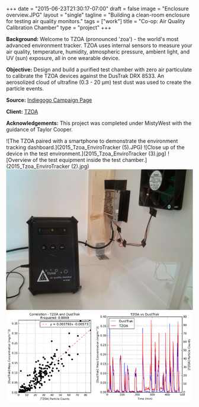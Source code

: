 +++
date = "2015-06-23T21:30:17-07:00"
draft = false
image = "Enclosure overview.JPG"
layout = "single"
tagline = "Building a clean-room enclosure for testing air quality monitors."
tags = ["work"]
title = "Co-op: Air Quality Calibration Chamber"
type = "project"
+++

__Background:__ Welcome to TZOA (pronounced 'zoa') - the world's most advanced environment tracker. TZOA uses internal sensors to measure your air quality, temperature, humidity, atmospheric pressure, ambient light, and UV (sun) exposure, all in one wearable device.

__Objective:__ Design and build a purified test chamber with zero air particulate to calibrate the TZOA devices against the DusTrak DRX 8533. An aerosolized cloud of ultrafine (0.3 - 20 μm) test dust was used to create the particle events.

__Source:__ [Indiegogo Campaign Page](https://www.indiegogo.com/projects/tzoa-wearable-air-quality-tracker#/)

__Client:__ [TZOA](https://www.tzoa.com/)

__Acknowledgements:__ This project was completed under MistyWest with the guidance of Taylor Cooper.

![The TZOA paired with a smartphone to demonstrate the environment tracking dashboard.](2015_Tzoa_EnviroTracker (5).JPG)
![Close up of the device in the test environment.](2015_Tzoa_EnviroTracker (3).jpg)
![Overview of the test equipment inside the test chamber.](2015_Tzoa_EnviroTracker (2).jpg)
![The Dylos air quality monitor showing zero particulate measurements. A HEPA filter was used to provide the filtration.](IMG_20150501_155402.jpg)
![Correlation data between the TZOA vs DustTrak devices.](TZOA_data.jpg)

